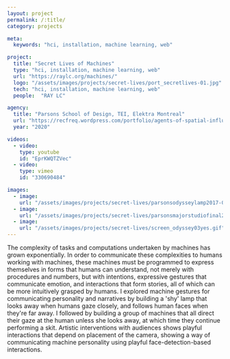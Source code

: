 ```yaml
---
layout: project
permalink: /:title/
category: projects

meta:
  keywords: "hci, installation, machine learning, web"

project:
  title: "Secret Lives of Machines"
  type: "hci, installation, machine learning, web"
  url: "https://raylc.org/machines/"
  logo: "/assets/images/projects/secret-lives/port_secretlives-01.jpg"
  tech: "hci, installation, machine learning, web"
  people:  "RAY LC"

agency:
  title: "Parsons School of Design, TEI, Elektra Montreal"
  url: "https://recfreq.wordpress.com/portfolio/agents-of-spatial-influence/"
  year: "2020"

videos:
  - video:
    type: youtube
    id: "EprKWQTZVec"
  - video:
    type: vimeo
    id: "330690484"

images:
  - image:
    url: "/assets/images/projects/secret-lives/parsonsodysseylamp2017-03.jpg"
  - image:
    url: "/assets/images/projects/secret-lives/parsonsmajorstudiofinal2017-02.jpg"
  - image:
    url: "/assets/images/projects/secret-lives/screen_odyssey03yes.gif"
---
```

<p>The complexity of tasks and computations undertaken by machines has grown exponentially. In order to communicate these complexities to humans working with machines, these machines must be programmed to express themselves in forms that humans can understand, not merely with procedures and numbers, but with intentions, expressive gestures that communicate emotion, and interactions that form stories, all of which can be more intuitively grasped by humans. I explored machine gestures for communicating personality and narratives by building a 'shy' lamp that looks away when humans gaze closely, and follows human faces when they're far away. I followed by building a group of machines that all direct their gaze at the human unless she looks away, at which time they continue performing a skit. Artistic interventions with audiences shows playful interactions that depend on placement of the camera, showing a way of communicating machine personality using playful face-detection-based interactions.</p>